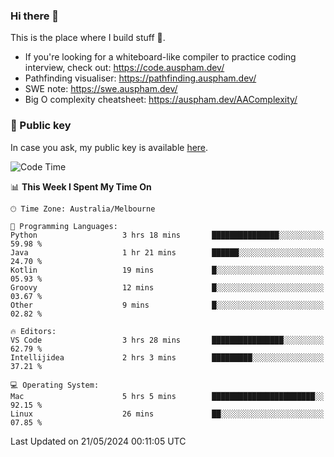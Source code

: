 ### Hi there 👋

This is the place where I build stuff 👀. 

- If you're looking for a whiteboard-like compiler to practice coding interview, check out: https://code.auspham.dev/
- Pathfinding visualiser: https://pathfinding.auspham.dev/
- SWE note: https://swe.auspham.dev/
- Big O complexity cheatsheet: https://auspham.dev/AAComplexity/

### 🔑 Public key

In case you ask, my public key is available [here](https://public.auspham.dev/).

<!--START_SECTION:waka-->
![Code Time](http://img.shields.io/badge/Code%20Time-1%2C273%20hrs%2047%20mins-blue)

📊 **This Week I Spent My Time On** 

```text
🕑︎ Time Zone: Australia/Melbourne

💬 Programming Languages: 
Python                   3 hrs 18 mins       ███████████████░░░░░░░░░░   59.98 % 
Java                     1 hr 21 mins        ██████░░░░░░░░░░░░░░░░░░░   24.70 % 
Kotlin                   19 mins             █░░░░░░░░░░░░░░░░░░░░░░░░   05.93 % 
Groovy                   12 mins             █░░░░░░░░░░░░░░░░░░░░░░░░   03.67 % 
Other                    9 mins              █░░░░░░░░░░░░░░░░░░░░░░░░   02.82 % 

🔥 Editors: 
VS Code                  3 hrs 28 mins       ████████████████░░░░░░░░░   62.79 % 
Intellijidea             2 hrs 3 mins        █████████░░░░░░░░░░░░░░░░   37.21 % 

💻 Operating System: 
Mac                      5 hrs 5 mins        ███████████████████████░░   92.15 % 
Linux                    26 mins             ██░░░░░░░░░░░░░░░░░░░░░░░   07.85 % 
```


 Last Updated on 21/05/2024 00:11:05 UTC
<!--END_SECTION:waka-->

<!--
**rockmanvnx6/rockmanvnx6** is a ✨ _special_ ✨ repository because its `README.md` (this file) appears on your GitHub profile.

Here are some ideas to get you started:

- 🔭 I’m currently working on ...
- 🌱 I’m currently learning ...
- 👯 I’m looking to collaborate on ...
- 🤔 I’m looking for help with ...
- 💬 Ask me about ...
- 📫 How to reach me: ...
- 😄 Pronouns: ...
- ⚡ Fun fact: ...
-->
